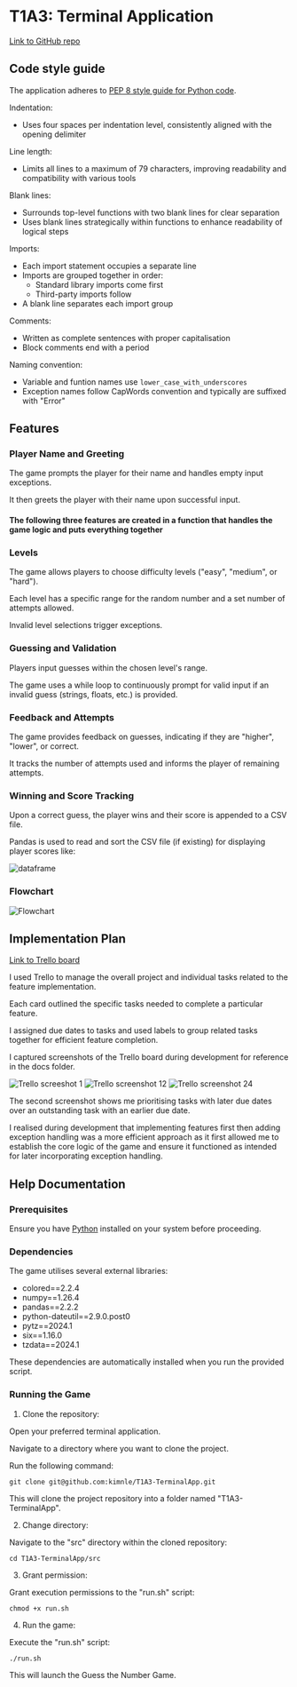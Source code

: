# T1A3: Terminal Application

[Link to GitHub repo](https://github.com/kimnle/T1A3-TerminalApp)

## Code style guide
The application adheres to [PEP 8 style guide for Python code](https://peps.python.org/pep-0008/).

Indentation:

* Uses four spaces per indentation level, consistently aligned with the opening delimiter

Line length:

* Limits all lines to a maximum of 79 characters, improving readability and compatibility with various tools

Blank lines:

* Surrounds top-level functions with two blank lines for clear separation
* Uses blank lines strategically within functions to enhance readability of logical steps

Imports:

* Each import statement occupies a separate line
* Imports are grouped together in order:
    * Standard library imports come first
    * Third-party imports follow
* A blank line separates each import group

Comments:

* Written as complete sentences with proper capitalisation
* Block comments end with a period

Naming convention:

* Variable and funtion names use ```lower_case_with_underscores```
* Exception names follow CapWords convention and typically are suffixed with "Error"

## Features

### Player Name and Greeting

The game prompts the player for their name and handles empty input exceptions.

It then greets the player with their name upon successful input.

#### The following three features are created in a function that handles the game logic and puts everything together

### Levels

The game allows players to choose difficulty levels ("easy", "medium", or "hard").

Each level has a specific range for the random number and a set number of attempts allowed.

Invalid level selections trigger exceptions.

### Guessing and Validation

Players input guesses within the chosen level's range.

The game uses a while loop to continuously prompt for valid input if an invalid guess (strings, floats, etc.) is provided.

### Feedback and Attempts

The game provides feedback on guesses, indicating if they are "higher", "lower", or correct.

It tracks the number of attempts used and informs the player of remaining attempts.

### Winning and Score Tracking

Upon a correct guess, the player wins and their score is appended to a CSV file.

Pandas is used to read and sort the CSV file (if existing) for displaying player scores like:

![dataframe](/docs/dataframe.png)

### Flowchart

![Flowchart](/docs/flowchart.png)

## Implementation Plan

[Link to Trello board](https://trello.com/b/FYOugRYB/number-guessing-game)

I used Trello to manage the overall project and individual tasks related to the feature implementation.

Each card outlined the specific tasks needed to complete a particular feature.

I assigned due dates to tasks and used labels to group related tasks together for efficient feature completion.

I captured screenshots of the Trello board during development for reference in the docs folder.

![Trello screeshot 1](docs/trello-1.png)
![Trello screenshot 12](docs/trello-12a.png)
![Trello screenshot 24](docs/trello-24.png)

The second screenshot shows me prioritising tasks with later due dates over an outstanding task with an earlier due date.

I realised during development that implementing features first then adding exception handling was a more efficient approach as it first allowed me to establish the core logic of the game and ensure it functioned as intended for later incorporating exception handling.

## Help Documentation

### Prerequisites

Ensure you have [Python](https://www.python.org/downloads/) installed on your system before proceeding.

### Dependencies

The game utilises several external libraries:

* colored==2.2.4
* numpy==1.26.4
* pandas==2.2.2
* python-dateutil==2.9.0.post0
* pytz==2024.1
* six==1.16.0
* tzdata==2024.1

These dependencies are automatically installed when you run the provided script.

### Running the Game

1. Clone the repository:

Open your preferred terminal application.

Navigate to a directory where you want to clone the project.

Run the following command:

```git clone git@github.com:kimnle/T1A3-TerminalApp.git```

This will clone the project repository into a folder named "T1A3-TerminalApp".

2. Change directory:

Navigate to the "src" directory within the cloned repository:

```cd T1A3-TerminalApp/src```

3. Grant permission:

Grant execution permissions to the "run.sh" script:

```chmod +x run.sh```

4. Run the game:

Execute the "run.sh" script:

```./run.sh```

This will launch the Guess the Number Game.